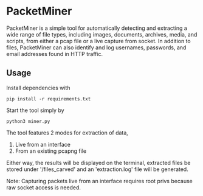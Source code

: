 # PacketMiner
PacketMiner is a simple tool for automatically detecting and extracting a wide range of file types, including images, documents, archives, media, and scripts, from either a pcap file or a live capture from socket.
In addition to files, PacketMiner can also identify and log usernames, passwords, and email addresses found in HTTP traffic.

## Usage
Install dependencies with 
```
pip install -r requirements.txt
```
Start the tool simply by
```
python3 miner.py
```

The tool features 2 modes for extraction of data,
1. Live from an interface
2. From an existing pcapng file

Either way, the results will be displayed on the terminal, extracted files be stored under '/files_carved' and an 'extraction.log' file will be generated.

Note: Capturing packets live from an interface requires root privs because raw socket access is needed.
